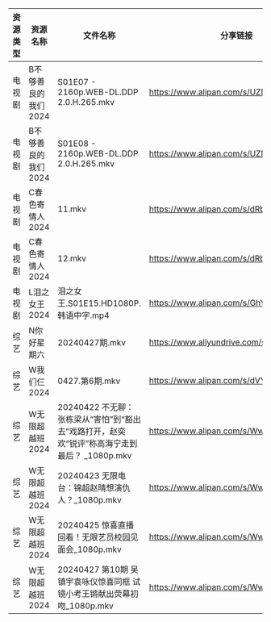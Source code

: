 | 资源类型 | 资源名称         | 文件名称                                                        | 分享链接                                      | 更新时间                |
| ---- | ------------ | ----------------------------------------------------------- | ----------------------------------------- | ------------------- |
| 电视剧  | B不够善良的我们2024 | S01E07 - 2160p.WEB-DL.DDP 2.0.H.265.mkv                     | https://www.alipan.com/s/UZMkGzPSvAV      | 2024-04-28 00:05:04 |
| 电视剧  | B不够善良的我们2024 | S01E08 - 2160p.WEB-DL.DDP 2.0.H.265.mkv                     | https://www.alipan.com/s/UZMkGzPSvAV      | 2024-04-28 00:05:04 |
| 电视剧  | C春色寄情人2024   | 11.mkv                                                      | https://www.alipan.com/s/dRbJ8pTesfi      | 2024-04-28 00:05:18 |
| 电视剧  | C春色寄情人2024   | 12.mkv                                                      | https://www.alipan.com/s/dRbJ8pTesfi      | 2024-04-28 00:05:18 |
| 电视剧  | L泪之女王2024    | 泪之女王.S01E15.HD1080P.韩语中字.mp4                                | https://www.alipan.com/s/GhYLZdpMfQz      | 2024-04-28 00:05:31 |
| 综艺   | N你好星期六       | 20240427期.mkv                                               | https://www.aliyundrive.com/s/QGPr3eRo3pE | 2024-04-28 00:07:17 |
| 综艺   | W我们仨2024     | 0427.第6期.mkv                                                | https://www.alipan.com/s/dVYhFcy3TMz      | 2024-04-28 00:07:31 |
| 综艺   | W无限超越班2024   | 20240422 不无聊：张栋梁从“害怕”到“豁出去”戏路打开，赵奕欢“锐评”称高海宁走到最后？ _1080p.mkv | https://www.alipan.com/s/Wwex7BWuJFP      | 2024-04-28 00:07:35 |
| 综艺   | W无限超越班2024   | 20240423 无限电台：锦超赵晴想演仇人？_1080p.mkv                           | https://www.alipan.com/s/Wwex7BWuJFP      | 2024-04-28 00:07:34 |
| 综艺   | W无限超越班2024   | 20240425 惊喜直播回看！无限艺员校园见面会_1080p.mkv                         | https://www.alipan.com/s/Wwex7BWuJFP      | 2024-04-28 00:07:34 |
| 综艺   | W无限超越班2024   | 20240427 第10期 吴镇宇袁咏仪惊喜同框 试镜小考王锵献出荧幕初吻_1080p.mkv             | https://www.alipan.com/s/Wwex7BWuJFP      | 2024-04-28 00:07:34 |
